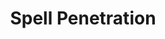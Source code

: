 ---
title: "Spell Penetration"

feat:
  types: ["General"]
  benefit: |
    You get a +2 bonus on caster level checks (1d20 + caster level) made to overcome a creature's spell resistance.
  special: |
    This bonus also applies to dispel checks made when casting {% spell_link dispel-magic %} and _dispel magic, greater_.
---